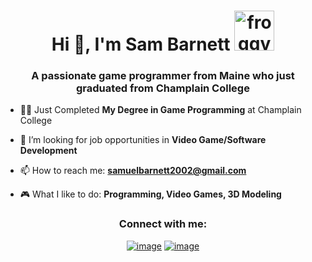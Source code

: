 <h1 align="center">Hi 👋, I'm Sam Barnett <img height="40" <a href="https://emoji.gg/emoji/44476-froggydance"><img src="https://cdn3.emoji.gg/emojis/44476-froggydance.gif" width="64px" height="64px" alt="froggydance"></a></h1>
<h3 align="center">A passionate game programmer from Maine who just graduated from Champlain College</h3>

- 👨‍🎓 Just Completed **My Degree in Game Programming** at Champlain College

- 📝 I’m looking for job opportunities in **Video Game/Software Development**

- 📫 How to reach me: **samuelbarnett2002@gmail.com**

- 🎮 What I like to do: **Programming, Video Games, 3D Modeling**

<h3 align="center">Connect with me:</h3>
<div align="center">

[![image](https://img.shields.io/badge/LinkedIn-0077B5?style=for-the-badge&logo=linkedin&logoColor=white)](https://www.linkedin.com/in/samuel-a-barnett/)
[![image](https://img.shields.io/badge/Gmail-D14836?style=for-the-badge&logo=gmail&logoColor=white)](mailto:produtor.samuelbarnett2002@gmail.com)
